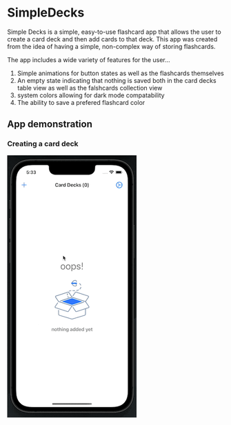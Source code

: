 # SimpleDecks
Simple Decks is a simple, easy-to-use flashcard app that allows the user to create a card deck and then add cards to that deck.
This app was created from the idea of having a simple, non-complex way of storing flashcards.

The app includes a wide variety of features for the user...
1. Simple animations for button states as well as the flashcards themselves 
2. An empty state indicating that nothing is saved both in the card decks table view as well as the falshcards collection view 
3. system colors allowing for dark mode compatability 
4. The ability to save a prefered flashcard color

## App demonstration 

### Creating a card deck
![CreatingCardDeck](Assets/AddingCardDeck.gif)


